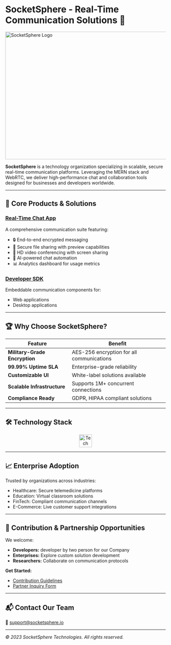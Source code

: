 # SocketSphere -  Real-Time Communication Solutions 👋

<img src="https://res.cloudinary.com/djjgg2gmc/image/upload/v1754735738/images_2_dhginu.jpg" alt="SocketSphere Logo" height="400" width="800" />

**SocketSphere** is a technology organization specializing in scalable, secure real-time communication platforms. Leveraging the MERN stack and WebRTC, we deliver high-performance chat and collaboration tools designed for businesses and developers worldwide.

---

## 🚀 Core Products & Solutions

### [Real-Time Chat App](https://github.com/SocketSphere/Real-Time-Chat-App)  
A comprehensive communication suite featuring:  
- 🔒 End-to-end encrypted messaging  
- 📁 Secure file sharing with preview capabilities  
- 🎥 HD video conferencing with screen sharing  
- 🤖 AI-powered chat automation  
- 📊 Analytics dashboard for usage metrics  

### [Developer SDK](https://github.com/SocketSphere/SDK)  
Embeddable communication components for:  
- Web applications  
- Desktop applications  

---

## 🏆 Why Choose SocketSphere?

| Feature                  | Benefit                                  |
|--------------------------|------------------------------------------|
| **Military-Grade Encryption** | AES-256 encryption for all communications |
| **99.99% Uptime SLA**         | Enterprise-grade reliability             |
| **Customizable UI**           | White-label solutions available           |
| **Scalable Infrastructure**  | Supports 1M+ concurrent connections       |
| **Compliance Ready**          | GDPR, HIPAA compliant solutions            |

---

## 🛠 Technology Stack

<div align="center">
  <img src="https://skillicons.dev/icons?i=mongodb,express,react,nodejs,webrtc,typescript,tailwind,docker,aws" alt="Tech Stack" height="40">
</div>

---

## 📈 Enterprise Adoption

Trusted by organizations across industries:  
- Healthcare: Secure telemedicine platforms  
- Education: Virtual classroom solutions  
- FinTech: Compliant communication channels  
- E-Commerce: Live customer support integrations  

---

## 🤝 Contribution & Partnership Opportunities

We welcome:  
- **Developers:** developer by two person for our Company 
- **Enterprises:** Explore custom solution development  
- **Researchers:** Collaborate on communication protocols  

**Get Started:**  
- [Contribution Guidelines](https://github.com/SocketSphere/.github/blob/main/CONTRIBUTING.md)  
- [Partner Inquiry Form](https://forms.example.com)  

---

## 📬 Contact Our Team

📧 support@socketsphere.io  

---

*© 2023 SocketSphere Technologies. All rights reserved.*
